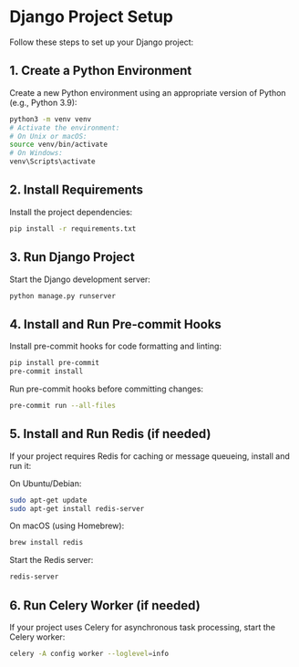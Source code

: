 # Django Project Setup

Follow these steps to set up your Django project:

## 1. Create a Python Environment

Create a new Python environment using an appropriate version of Python (e.g., Python 3.9):

```bash
python3 -m venv venv
# Activate the environment:
# On Unix or macOS:
source venv/bin/activate
# On Windows:
venv\Scripts\activate
```

## 2. Install Requirements

Install the project dependencies:

```bash
pip install -r requirements.txt
```

## 3. Run Django Project

Start the Django development server:

```bash
python manage.py runserver
```

## 4. Install and Run Pre-commit Hooks

Install pre-commit hooks for code formatting and linting:

```bash
pip install pre-commit
pre-commit install
```

Run pre-commit hooks before committing changes:

```bash
pre-commit run --all-files
```

## 5. Install and Run Redis (if needed)

If your project requires Redis for caching or message queueing, install and run it:

On Ubuntu/Debian:

```bash
sudo apt-get update
sudo apt-get install redis-server
```

On macOS (using Homebrew):

```bash
brew install redis
```

Start the Redis server:

```bash
redis-server
```

## 6. Run Celery Worker (if needed)

If your project uses Celery for asynchronous task processing, start the Celery worker:

```bash
celery -A config worker --loglevel=info
```
